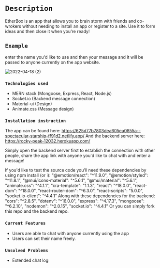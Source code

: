 # `Description`
EtherBox is an app that allows you to brain storm with friends and co-wrokers without needing to install an app or register to a site. Use it to form ideas and then close it when you're ready!

## `Example`

enter the name you'd like to use and then your message and it will be passed to anyone currently on the app website.

![2022-04-18 (2)](https://user-images.githubusercontent.com/97875763/163827038-7d64cb06-6245-464c-a578-51fb5939c435.png)


### `Technologies used`
- MERN stack (Mongoose, Express, React, Node.js)
- Socket.io (Backend message connection)
- Material-ui (Design)
- Animate.css (Message design)

### `Installation instruction`

The app can be found here: https://625d77b7803dea605ea0855a--spectacular-starship-ff91d2.netlify.app/
And the backend server here: https://rocky-peak-12032.herokuapp.com/

Simply open the backend server first to establish the connection with other people, share the app link with anyone you'd like to chat with and enter a message!

If you'd like to test the source code you'll need these dependencies by using npm install (or i):
        "@emotion/react": "^11.9.0",
        "@emotion/styled": "^11.8.1",
        "@mui/icons-material": "^5.6.1",
        "@mui/material": "^5.6.1",
        "animate.css": "^4.1.1",
        "cra-template": "1.1.3",
        "react": "^18.0.0",
        "react-dom": "^18.0.0",
        "react-router-dom": "^6.3.0",
        "react-scripts": "5.0.0",
        "socket.io-client": "^4.4.1"
Along with these dependencies for the backend: 
        "cors": "^2.8.5",
        "dotenv": "^16.0.0",
        "express": "^4.17.3",
        "mongoose": "^6.2.10",
        "nodemon": "^2.0.15",
        "socket.io": "^4.4.1"
Or you can simply fork this repo and the backend repo.

### `Current Features`

- Users are able to chat with anyone currently using the app
- Users can set their name freely. 

### `Unsolved Problems`
- Extended chat log

